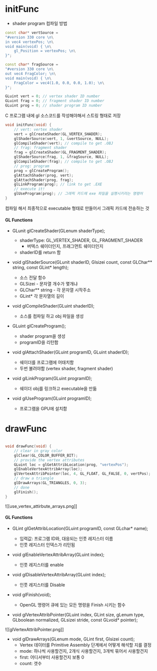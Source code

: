 

# initFunc
* shader program 컴파일 방법

```cpp
const char* vertSource = 
"#version 330 core \n\
in vec4 vertexPos; \n\
void main(void) { \n\
	gl_Position = vertexPos; \n\
}";

const char* fragSource = 
"#version 330 core \n\
out vec4 FragColor; \n\
void main(void) { \n\
	FragColor = vec4(1.0, 0.0, 0.0, 1.0); \n\
}";

GLuint vert = 0; // vertex shader ID number
GLuint frag = 0; // fragment shader ID number
GLuint prog = 0; // shader program ID number
```

C 프로그램 내에 gl 소스코드를 작성해야해서 스트링 형태로 저장

```cpp
void initFunc(void) {
	// vert: vertex shader
	vert = glCreateShader(GL_VERTEX_SHADER);
	glShaderSource(vert, 1, &vertSource, NULL);
	glCompileShader(vert); // compile to get .OBJ
	// frag: fragment shader
	frag = glCreateShader(GL_FRAGMENT_SHADER);
	glShaderSource(frag, 1, &fragSource, NULL);
	glCompileShader(frag); // compile to get .OBJ
	// prog: program
	prog = glCreateProgram();
	glAttachShader(prog, vert);
	glAttachShader(prog, frag);
	glLinkProgram(prog); // link to get .EXE
	// execute it!
	glUseProgram(prog); // 그래픽 카드에 exe 파일을 실행시키라는 명령어
}

```
컴파일 해서 최종적으로 executable 형태로 만들어서 그래픽 카드에 전송하는 것


#### GL Functions

* GLunit glCreateShader(GLenum shaderType);
	* shaderType: GL_VERTEX_SHADER, GL_FRAGMENT_SHADER
		* 버텍스 쉐이더인지, 프래그먼트 쉐이더인지
	* shaderID를 return 함
* void glShaderSource(GLunit shaderID, Glsizei count, const GLChar** string, const GLint* length);
	* 소스 전달 함수
	* GLSizei - 문자열 개수가 몇개냐
	* GLChar** string - 각 문자열 시작주소
	* GLint* 각 문자열의 길이 
* void glCompileShader(GLuint shaderID);
	* 소스를 컴파일 하고 obj 파일을 생성

* GLuint glCreateProgram();
	* shader program을 생성
	* programID을 리턴함
* void glAttachShader(GLuint programID, GLuint shaderID);
	* 쉐이더를 프로그램에 어태치함
	* 두번 불려야함 (vertex shader, fragment shader)
* void glLinkProgram(GLuint programID);
	* 쉐이더 obj를 링크하고 executable을 만듦
* void glUseProgram(GLuint programID);
	* 프로그램을 GPU에 설치함




# drawFunc


```cpp

void drawFunc(void) {
	// clear in gray color
	glClear(GL_COLOR_BUFFER_BIT);
	// provide the vertex attributes
	GLuint loc = glGetAttribLocation(prog, "vertexPos");
	glEnableVertexAttribArray(loc);
	glVertexAttribPointer(loc, 4, GL_FLOAT, GL_FALSE, 0, vertPos);
	// draw a triangle
	glDrawArrays(GL_TRIANGLES, 0, 3);
	// done
	glFinish();
}

```

![[use_vertex_attirbute_arrays.png]]
#### GL Functions

* GLint glGetAttribLocation(GLuint programID, const GLchar* name);
	* 입력값: 프로그램 ID와, 대응되는 인풋 레지스터 이름
	* 인풋 레지스터 인덱스가 리턴됨

* void glEnableVertexAttribArray(GLuint index);
	* 인풋 레지스터를 enable
* void glDisableVertexAttribArray(GLuint index);
	* 인풋 레지스터를 Disable
* void glFinish(void);
	* OpenGL 명령어 큐에 있는 모든 명령을 Finish 시키는 함수
* void glVertexAttribPointer(GLuint index, GLint size, gLenum type, GLboolean normalized, GLsizei stride, const GLvoid* pointer);


![[glVertexAttribPointer.png]]



* void glDrawArrays(GLenum mode, GLint first, Glsizei count);
	* Vertex 데이터를 Primitive Assembly 단계에서 어떻게 해석할 지를 결정
	* mode: 하나씩 사용할건지, 2개식 사용할건지, 3개씩 묶어서 사용할건지
	* first: 어디서부터 사용할건지 보통 0
	* count: 갯수